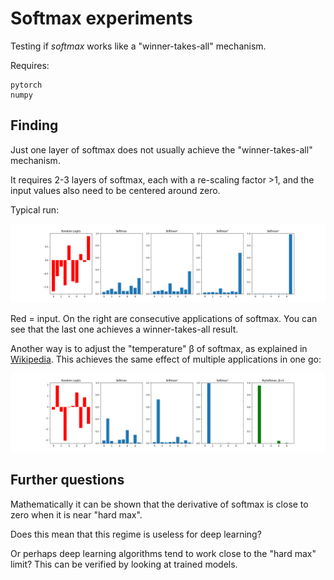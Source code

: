 Softmax experiments
=============

Testing if _softmax_ works like a "winner-takes-all" mechanism.

Requires:

    pytorch
    numpy

Finding
--------

Just one layer of softmax does not usually achieve the "winner-takes-all" mechanism.

It requires 2-3 layers of softmax, each with a re-scaling factor >1, and the input values also need to be centered around zero.

Typical run:

![ ](softmax-test39.png  "results")

Red = input.  On the right are consecutive applications of softmax.  You can see that the last one achieves a winner-takes-all result.

Another way is to adjust the "temperature" β of softmax, as explained in [Wikipedia](https://en.wikipedia.org/wiki/Softmax_function).  This achieves the same effect of multiple applications in one go:

![ ](softmax-test56.png  "results")

Further questions
-------------------

Mathematically it can be shown that the derivative of softmax is close to zero when it is near "hard max".

Does this mean that this regime is useless for deep learning?

Or perhaps deep learning algorithms tend to work close to the "hard max" limit?  This can be verified by looking at trained models.
